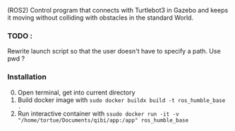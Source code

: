 (ROS2) Control program that connects with Turtlebot3 in Gazebo and keeps it moving without colliding with obstacles in the standard World.

### TODO :
Rewrite launch script so that the user doesn't have to specify a path. Use pwd ?

### Installation

0. Open terminal, get into current directory
1. Build docker image with `sudo docker buildx build -t ros_humble_base .`
2. Run interactive container with `ssudo docker run -it -v "/home/tortue/Documents/qibi/app:/app" ros_humble_base`

